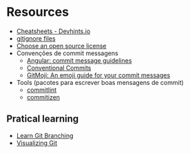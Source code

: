 # Resources

- [Cheatsheets - Devhints.io](https://devhints.io/)
- [gitignore files](https://github.com/github/gitignore)
- [Choose an open source license](https://choosealicense.com/)
- Convenções de commit messagens
  -  [Angular: commit message guidelines](https://github.com/angular/angular/blob/22b96b9/CONTRIBUTING.md#-commit-message-guidelines) 
  - [Conventional Commits](https://www.conventionalcommits.org/en/v1.0.0/#specification)
  - [GitMoji: An emoji guide for your commit messages](https://gitmoji.carloscuesta.me/)
- Tools (pacotes para escrever boas mensagens de commit)
  - [commitlint](https://github.com/conventional-changelog/commitlint)
  - [commitizen](https://github.com/commitizen/cz-cli)


## Pratical learning

-  [Learn Git Branching](https://learngitbranching.js.org/?locale=pt_BR)
-  [Visualizing Git](http://git-school.github.io/visualizing-git/)